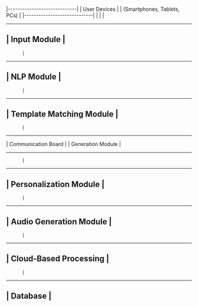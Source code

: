 |-----------------------------|
| User Devices |
| (Smartphones, Tablets, PCs) |
|-----------------------------|
| | |

---

## | Input Module |

          |

---

## | NLP Module |

          |

---

## | Template Matching Module |

          |

---

| Communication Board |
| Generation Module |

---

          |

---

## | Personalization Module |

          |

---

## | Audio Generation Module |

          |

---

## | Cloud-Based Processing |

          |

---

## | Database |
